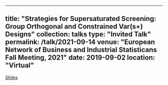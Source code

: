 
---
title: "Strategies for Supersaturated Screening: Group Orthogonal and Constrained Var(s+) Designs"
collection: talks
type: "Invited Talk"
permalink: /talk/2021-09-14
venue: "European Network of Business and Industrial Statisticans Fall Meeting, 2021"
date: 2019-09-02
location: "Virtual"
---

[Slides](http://weeseml.github.io/files/Weese_US_session.pdf)
